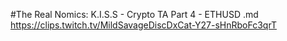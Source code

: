 #The Real Nomics: K.I.S.S - Crypto TA Part 4 - ETHUSD.md
https://clips.twitch.tv/MildSavageDiscDxCat-Y27-sHnRboFc3qrT